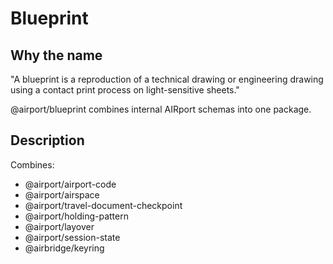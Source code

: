 # Blueprint

## Why the name 

"A blueprint is a reproduction of a technical drawing or engineering drawing using a contact print process on light-sensitive sheets."

@airport/blueprint combines internal AIRport schemas into one package.

## Description

Combines:
- @airport/airport-code
- @airport/airspace
- @airport/travel-document-checkpoint
- @airport/holding-pattern
- @airport/layover
- @airport/session-state
- @airbridge/keyring